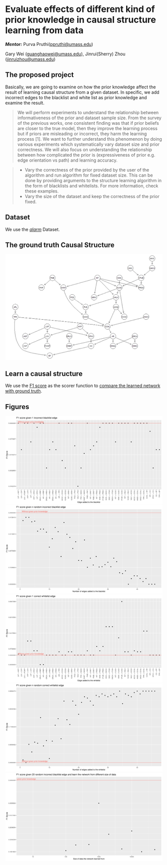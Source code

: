 # Evaluate effects of different kind of prior knowledge in causal structure learning from data
***Mentor:*** Purva Pruthi(ppruthi@umass.edu)

Gary Wei (guanghaowei@umass.edu), Jinrui(Sherry) Zhou (jinruizhou@umass.edu)

## The proposed project
Basically, we are going to examine on how the prior knowledge affect the result of learning causal structure from a given dataset. In specific, we add incorrect edges to the blacklist and white list as prior knowledge and examine the result.

> We will perform experiments to understand the relationship between informativeness of the prior and dataset sample size. From the survey of the previous works, one consistent finding was that if prior beliefs are closer to the true model, then they improve the learning process but if priors are misleading or incorrect, they harm the learning process [1]. We want to further understand this phenomenon by doing various experiments which systematically vary dataset size and prior correctness. We will also focus on understanding the relationship between how complicated the prior is (expressiveness of prior e.g. edge orientation vs path) and learning accuracy.

> - Vary the correctness of the prior provided by the user of the algorithm and run algorithm for fixed dataset size. This can be done by providing arguments to the structure learning algorithm in the form of blacklists and whitelists. For more information, check these examples.
> - Vary the size of the dataset and keep the correctness of the prior fixed. 



## Dataset
We use the [*alarm*](https://www.bnlearn.com/documentation/man/alarm.html) Dataset.

## The ground truth Causal Structure
![ground_truth_dag](figures/alarm_ground_truth_dag.png)

## Learn a causal structure
We use the [F1 score](https://en.wikipedia.org/wiki/F-score) as the scorer function to [compare the learned network with ground truth](https://www.bnlearn.com/examples/compare-dags/). 

## Figures
![F1 score given 1 incorrect blacklist edge](figures/blacklist_1_f1.png)
![F1 score given n random incorrect blacklist edge](figures/blacklist_n_f1.png)
![F1 score given 1 correct whitelist edge](figures/whitelist_c1_f1.png)
![F1 score given n random correct whitelist edge](figures/whitelist_cn_f1.png)
![F1 score given 20 random incorrect blacklist edge](figures/blacklist_size_20_f1.png)
